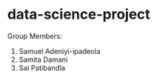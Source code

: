 # data-science-project
Group Members: 
1. Samuel Adeniyi-ipadeola
2. Samita Damani
3. Sai Patibandla 
